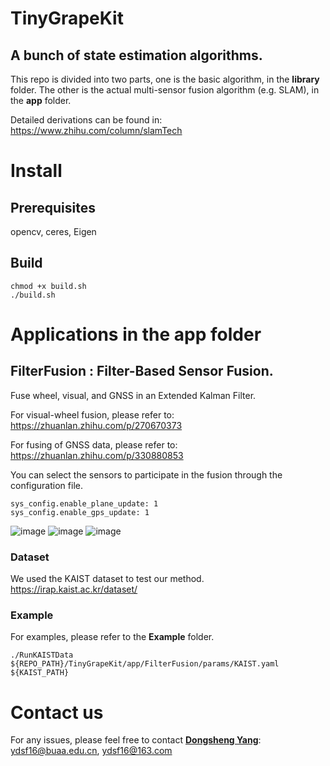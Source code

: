 # TinyGrapeKit
## A bunch of state estimation algorithms.
This repo is divided into two parts, one is the basic algorithm, in the **library** folder. The other is the actual multi-sensor fusion algorithm (e.g. SLAM), in the **app** folder.

Detailed derivations can be found in: https://www.zhihu.com/column/slamTech

# Install
## Prerequisites
opencv, ceres, Eigen

## Build 
```
chmod +x build.sh
./build.sh
```

# Applications in the **app** folder
## FilterFusion : Filter-Based Sensor Fusion. 
Fuse wheel, visual, and GNSS in an Extended Kalman Filter.

For visual-wheel fusion, please refer to: https://zhuanlan.zhihu.com/p/270670373

For fusing of GNSS data, please refer to: https://zhuanlan.zhihu.com/p/330880853

You can select the sensors to participate in the fusion through the configuration file.
```
sys_config.enable_plane_update: 1
sys_config.enable_gps_update: 1
```

![image](https://github.com/ydsf16/TinyGrapeKit/blob/master/app/FilterFusion/doc/Visual-Wheel-GNSS-Localization.png)
![image](https://github.com/ydsf16/TinyGrapeKit/blob/master/app/FilterFusion/doc/VWO-MSCKF.png)
![image](https://github.com/ydsf16/TinyGrapeKit/blob/master/app/FilterFusion/doc/SIM.png)

### Dataset 
We used the KAIST dataset to test our method. https://irap.kaist.ac.kr/dataset/

### Example
For examples, please refer to the **Example** folder.
```
./RunKAISTData ${REPO_PATH}/TinyGrapeKit/app/FilterFusion/params/KAIST.yaml ${KAIST_PATH}
```

# Contact us
For any issues, please feel free to contact **[Dongsheng Yang](https://github.com/ydsf16)**: <ydsf16@buaa.edu.cn>, <ydsf16@163.com>
